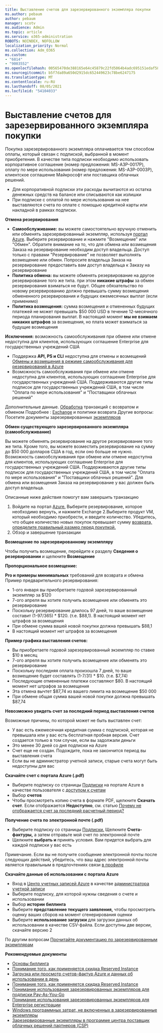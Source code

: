 ```yaml
---
title: Выставление счетов для зарезервированного экземпляра покупки
ms.author: pebaum
author: pebaum
manager: scotv
ms.audience: Admin
ms.topic: article
ms.service: o365-administration
ROBOTS: NOINDEX, NOFOLLOW
localization_priority: Normal
ms.collection: Adm_O365
ms.custom:
- "6814"
- "9003552"
ms.openlocfilehash: 00565470de388165e64c45879c22fd5064b4adc695151edaf58878f38a481ff2
ms.sourcegitcommit: b5f7da89a650d2915dc652449623c78be6247175
ms.translationtype: MT
ms.contentlocale: ru-RU
ms.lasthandoff: 08/05/2021
ms.locfileid: "54104033"
---
```

# <a name="billing-for-reserved-instance-purchase"></a>Выставление счетов для зарезервированного экземпляра покупки

Покупка зарезервированного экземпляра оплачивается тем способом оплаты, который связан с подпиской, выбранной в момент приобретения. В качестве типа подписки необходимо использовать корпоративное соглашение (номер предложения: MS-АЗР-0017P), оплату по мере использования (номер предложения: MS-АЗР-0003P), клиентское соглашение Майкрософт или поставщика облачных решений.

- Для корпоративной подписки эти расходы вычитаются из остатка денежных средств на балансе или списываются как излишки
- При подписке с оплатой по мере использования на нее выставляются счета по оплате с помощью кредитной карты или накладной в рамках подписки.

**Отмена резервирования**

- **Самообслуживание:** вы можете самостоятельно вручную отменить или обменять зарезервированный экземпляр, используя [портал Azure](https://portal.azure.com/#blade/Microsoft_Azure_Reservations/ReservationsBrowseBlade). Выберите резервирование и нажмите "Возмещение" или "Обмен". Обратите внимание на то, что для обмена или возмещения Заказа на резервирование необходим доступ владельца. Доступ только с правами "Резервирование" не позволяет выполнять возмещение или обмен. Попросите владельца Заказа на резервирование предоставить вам доступ владельца к Заказу на резервирование
- **Политика обмена:** вы можете обменять резервирование на другое резервирование того же типа. при этом **никакие штрафы** за обмен резервирования взиматься не будут. Общее обязательство по новому резервированию должно превышать сумму возмещения обмененного резервирования и будущих ежемесячных выплат (если применимо)
- **Политика возмещения:** сумма возмещения и отмененных будущих платежей не может превышать $50 000 USD в течение 12-месячного периода планирования выплат. В настоящий момент **мы не взимаем никаких штрафов** за возмещения, но плата может взиматься за будущие возмещения

**Исключения:** возможность самообслуживания при обмене или отмене недоступна для клиентов, использующих соглашение Enterprise для государственных учреждений США

- Поддержка **API, PS и CLI** недоступна для отмены и возмещений [Обмены и возмещения в режиме самообслуживания для резервирований в Azure](https://docs.microsoft.com/azure/cost-management-billing/reservations/exchange-and-refund-azure-reservations?WT.mc_id=Portal-Microsoft_Azure_Support)
- Возможность самообслуживания при обмене или отмене недоступна для клиентов, использующих соглашение Enterprise для государственных учреждений США. Поддерживаются другие типы подписок для государственных учреждений США, в том числе "Оплата по мере использования" и "Поставщики облачных решений"

Дополнительные данные. [Обработка](https://docs.microsoft.com/azure/billing/billing-azure-reservations-self-service-exchange-and-refund?WT.mc_id=Portal-Microsoft_Azure_Support#how-return-and-exchange-transactions-are-processed) транзакций с возвратом и обменом Подробнее : [Exchange](https://docs.microsoft.com/azure/billing/billing-azure-reservations-self-service-exchange-and-refund?WT.mc_id=Portal-Microsoft_Azure_Support#exchange-policies) и политики возврата Другие вопросы: Посетите документы зарезервированных [экземпляров](https://docs.microsoft.com/azure/billing/billing-save-compute-costs-reservations?WT.mc_id=Portal-Microsoft_Azure_Support)

**Обмен существующего зарезервированного экземпляра (самообслуживание)**

Вы можете обменять резервирование на другое резервирование того же типа. Кроме того, вы можете возместить резервирование на сумму до $50 000 долларов США в год, если оно больше не нужно. Возможность самообслуживания при обмене или отмене недоступна для клиентов, использующих соглашение Enterprise для государственных учреждений США. Поддерживаются другие типы подписок для государственных учреждений США, в том числе "Оплата по мере использования" и "Поставщики облачных решений". Для обмена или возмещения Заказа на резервирование у вас должен быть доступ владельца.

Описанные ниже действия помогут вам завершить транзакцию

1. Войдите на портал [Azure.](https://portal.azure.com/#blade/Microsoft_Azure_Reservations/ReservationsBrowseBlade) Выберите резервирование, которое необходимо  вернуть, и нажмите Exchange 2.Выберите продукт VM, который необходимо приобрести, и введите количество. Убедитесь, что общее количество новых покупок превышает сумму [возврата, определите правильный размер перед покупкой.](https://docs.microsoft.com/azure/virtual-machines/windows/prepay-reserved-vm-instances?WT.mc_id=Portal-Microsoft_Azure_Support#determine-the-right-vm-size-before-you-buy)
3. Обзор и завершение транзакции

**Возмещение по зарезервированному экземпляру**

Чтобы получить возмещение, перейдите к разделу **Сведения о резервировании** и щелкните **Возмещение**

**Пропорциональное возмещение:**

**Pro и примеры минимальных** требований для возврата и обмена Пример предварительного резервирования:

- 1-ого января вы приобретаете годовой зарезервированный экземпляр за $120
- 7-ого апреля вы хотите получить возмещение или обменять это резервирование
- Поскольку резервирование длилось 97 дней, то ваше возмещение составит (1-97/365) * $120. (т.е. $88,1). В настоящий момент нет штрафов за возмещения
- При обмене сумма вашей новой покупки должна превышать $88,1
- В настоящий момент нет штрафов за возмещения

**Пример графика выставления счетов:**

- Вы приобретаете годовой зарезервированный экземпляр по ставке $10 в месяц
- 7-ого апреля вы хотите получить возмещение или обменять это резервирование
- Поскольку последняя оплата произошла 7 дней, то ваше возмещение будет составлять (1-7/31) * $10. (т.е. $7,74)
- Последующие отмененные платежи составляют $80. В настоящий момент нет штрафов за возмещения
- Эта отмена вычтет $87,74 из вашего лимита на возмещение $50 000
- При обмене общая сумма вашей новой покупки должна превышать $87,74

**Невозможно увидеть счет за последний период выставления счетов**

Возможные причины, по которой может не быть выставлен счет:

- У вас есть ежемесячная кредитная сумма с подпиской, которая не превышала или у вас есть бесплатная пробная версия. Счет создается только в том случае, если вы задолжали деньги
- Это менее 30 дней со дня подписки на Azure
- Счет еще не создан. Подождите, пока не закончится период вы выставления счета
- Если вы не администратор учетной записи, старые счета могут быть недоступны для вас

**Скачайте счет с портала Azure (.pdf)**

- Выберите подписку со страницы [Подписки](https://portal.azure.com/#blade/Microsoft_Azure_Billing/SubscriptionsBlade) на портале Azure в качестве пользователя с [доступом к счетам](https://docs.microsoft.com/azure/billing/billing-manage-access?WT.mc_id=Portal-Microsoft_Azure_Support)
- Выбор **счетов**
- Чтобы просмотреть копию счета в формате PDF, щелкните **Скачать счет**. Если отображается **Недоступно**, см. статью [Почему не отображается счет за последний расчетный период?](https://docs.microsoft.com/azure/billing/billing-download-azure-invoice-daily-usage-date?WT.mc_id=Portal-Microsoft_Azure_Support#noinvoice)

**Получение счета по электронной почте (.pdf)**

- Выберите подписку со страницы [Подписки.](https://portal.azure.com/#blade/Microsoft_Azure_Billing/SubscriptionsBlade) Щелкните **Счета-фактуры,** а затем отправьте мой счет по электронной почте
- Щелкните **выбрать и** принять условия. Вам придется выбрать для каждой подписки у вас есть

Примечание. Если вы не получите сообщение электронной почты после следующих действий, убедитесь, что ваш адрес электронной почты является правильным в предпочтениях связи [в профиле](https://account.windowsazure.com/profile)

**Скачайте данные об использовании с портала Azure**

- Вход в [Центр учетных записей Azure](https://account.windowsazure.com/Subscriptions) в качестве [администратора учетной записи](https://docs.microsoft.com/azure/billing/billing-subscription-transfer?WT.mc_id=Portal-Microsoft_Azure_Support#whoisaa)
- Выберите подписку, для которой нужны сведения о счете и использовании
- Выбор **истории биллинга**
- Выберите **представление текущего заявления,** чтобы просмотреть оценку ваших сборов на момент сгенерирования оценки
- Выберите **использование загрузки** для загрузки данных об использовании в качестве CSV-файла. Если доступны две версии, скачайте версию 2

По другим вопросам [Прочитайте документацию по зарезервированным экземплярам](https://docs.microsoft.com/azure/billing/billing-save-compute-costs-reservations?WT.mc_id=Portal-Microsoft_Azure_Support)

**Рекомендуемые документы**

- [Основы биллинга](https://docs.microsoft.com/partner-center/billing-basics/?WT.mc_id=Portal-Microsoft_Azure_Support)
- [Понимание того, как применяется скидка Reserved Instance](https://docs.microsoft.com/azure/billing/billing-understand-vm-reservation-charges/?WT.mc_id=Portal-Microsoft_Azure_Support)
- [Загрузка или просмотр счетов-фактур Azure и данных об использовании в день](https://docs.microsoft.com/azure/billing/billing-download-azure-invoice-daily-usage-date?WT.mc_id=Portal-Microsoft_Azure_Support)
- [Понимание того, как применяется скидка Reserved Instance](https://docs.microsoft.com/azure/billing/billing-understand-vm-reservation-charges/?WT.mc_id=Portal-Microsoft_Azure_Support)
- [Понимание использования зарезервированных экземпляров для подписки Pay-As-You-Go](https://docs.microsoft.com/azure/billing/billing-understand-reserved-instance-usage/?WT.mc_id=Portal-Microsoft_Azure_Support)
- [Понимание использования зарезервированных экземпляров для Enterprise регистрации](https://docs.microsoft.com/azure/billing/billing-understand-reserved-instance-usage-ea/?WT.mc_id=Portal-Microsoft_Azure_Support)
- [Windows программных затрат, не включенных в зарезервированные экземпляры](https://docs.microsoft.com/azure/billing/billing-reserved-instance-windows-software-costs/?WT.mc_id=Portal-Microsoft_Azure_Support)
- [Зарезервированные экземпляры в программе центра поставщик облачных решений партнеров (CSP)](https://docs.microsoft.com/partner-center/azure-reservations/?WT.mc_id=Portal-Microsoft_Azure_Support)